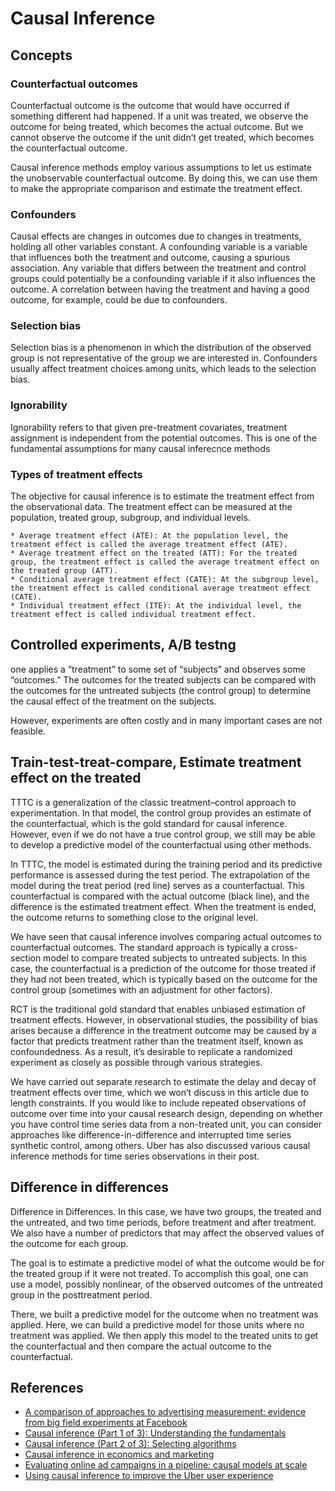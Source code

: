 # Causal Inference


## Concepts

### Counterfactual outcomes
Counterfactual outcome is the outcome that would have occurred if something different had happened. If a unit was treated, we observe the outcome for being treated, which becomes the actual outcome. But we cannot observe the outcome if the unit didn’t get treated, which becomes the counterfactual outcome.

Causal inference methods employ various assumptions to let us estimate the unobservable counterfactual outcome. By doing this, we can use them to make the appropriate comparison and estimate the treatment effect.

### Confounders
Causal effects are changes in outcomes due to changes in treatments, holding all other variables constant. A confounding variable is a variable that influences both the treatment and outcome, causing a spurious association. Any variable that differs between the treatment and control groups could potentially be a confounding variable if it also influences the outcome. A correlation between having the treatment and having a good outcome, for example, could be due to confounders.

### Selection bias
Selection bias is a phenomenon in which the distribution of the observed group is not representative of the group we are interested in. Confounders usually affect treatment choices among units, which leads to the selection bias. 

### Ignorability
Ignorability refers to that given pre-treatment covariates, treatment assignment is independent from the potential outcomes. This is one of the fundamental assumptions for many causal inferecnce methods

### Types of treatment effects
The objective for causal inference is to estimate the treatment effect from the observational data. The treatment effect can be measured at the population, treated group, subgroup, and individual levels. 

	* Average treatment effect (ATE): At the population level, the treatment effect is called the average treatment effect (ATE).
	* Average treatment effect on the treated (ATT): For the treated group, the treatment effect is called the average treatment effect on the treated group (ATT).
	* Conditional average treatment effect (CATE): At the subgroup level, the treatment effect is called conditional average treatment effect (CATE).
	* Individual treatment effect (ITE): At the individual level, the treatment effect is called individual treatment effect.


## Controlled experiments, A/B testng

one applies a “treatment” to
some set of “subjects” and observes some “outcomes.” The
outcomes for the treated subjects can be compared with the
outcomes for the untreated subjects (the control group) to determine the causal effect of the treatment on the subjects.

However, experiments are often costly and in many important
cases are not feasible.

## Train-test-treat-compare, Estimate treatment effect on the treated

TTTC is a generalization of the classic treatment–control
approach to experimentation. In that model, the control group provides an estimate of the counterfactual, which is the gold
standard for causal inference. However, even if we do not have a
true control group, we still may be able to develop a predictive
model of the counterfactual using other methods. 

In TTTC, the model is estimated during the training
period and its predictive performance is assessed during the test period. The
extrapolation of the model during the treat period (red line) serves as a
counterfactual. This counterfactual is compared with the actual outcome (black
line), and the difference is the estimated treatment effect. When the treatment is ended, the outcome returns to something close to the original level.

We have seen that causal inference involves comparing actual
outcomes to counterfactual outcomes. The standard approach is
typically a cross-section model to compare treated subjects to
untreated subjects. In this case, the counterfactual is a prediction
of the outcome for those treated if they had not been treated,
which is typically based on the outcome for the control group
(sometimes with an adjustment for other factors).


 RCT is the traditional gold standard that enables unbiased estimation of treatment effects. However, in observational studies, the possibility of bias arises because a difference in the treatment outcome may be caused by a factor that predicts treatment rather than the treatment itself, known as confoundedness. As a result, it’s desirable to replicate a randomized experiment as closely as possible through various strategies.


 We have carried out separate research to estimate the delay and decay of treatment effects over time, which we won’t discuss in this article due to length constraints. If you would like to include repeated observations of outcome over time into your causal research design, depending on whether you have control time series data from a non-treated unit, you can consider approaches like difference-in-difference and interrupted time series synthetic control, among others. Uber has also discussed various causal inference methods for time series observations in their post.





## Difference in differences

Difference in Differences. In this case, we have two groups, the treated and the untreated, and two time periods, before treatment and after treatment. We also have a number of predictors that may affect the observed values of the outcome for each group. 


The goal is to estimate a predictive model of what the outcome would be for the treated group if it were not treated. To accomplish this goal, one can use a model, possibly nonlinear, of the observed outcomes of the untreated group in the posttreatment period.

 There, we
built a predictive model for the outcome when no treatment was
applied. Here, we can build a predictive model for those units
where no treatment was applied. We then apply this model to the
treated units to get the counterfactual and then compare the
actual outcome to the counterfactual.



## References
* [A comparison of approaches to advertising measurement: evidence from big field experiments at Facebook](https://www.kellogg.northwestern.edu/faculty/gordon_b/files/fb_comparison.pdf)
* [Causal inference (Part 1 of 3): Understanding the fundamentals](https://medium.com/data-science-at-microsoft/causal-inference-part-1-of-3-understanding-the-fundamentals-816f4723e54a)
* [Causal inference (Part 2 of 3): Selecting algorithms](https://medium.com/data-science-at-microsoft/causal-inference-part-2-of-3-selecting-algorithms-a966f8228a2d)
* [Causal inference in economics and marketing](https://www.pnas.org/content/pnas/113/27/7310.full.pdf)
* [Evaluating online ad campaigns in a pipeline: causal models at scale](https://static.googleusercontent.com/media/research.google.com/en//pubs/archive/36552.pdf)
* [Using causal inference to improve the Uber user experience](https://eng.uber.com/causal-inference-at-uber/)

